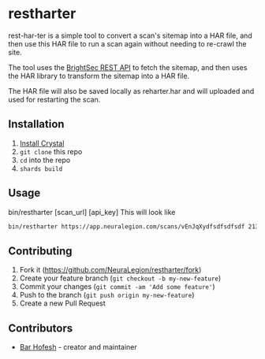 # restharter

rest-har-ter is a simple tool to convert a scan's sitemap into a HAR file, and then use this HAR file to run a scan again without needing to re-crawl the site.

The tool uses the [BrightSec REST API](https://app.neuralegion.com/api/v1/docs/) to fetch the sitemap, and then uses the HAR library to transform the sitemap into a HAR file.

The HAR file will also be saved locally as reharter.har and will uploaded and used for restarting the scan.

## Installation

1. [Install Crystal](https://crystal-lang.org/docs/installation/)
2. `git clone` this repo
3. `cd` into the repo
4. `shards build`

## Usage

bin/restharter [scan_url] [api_key]
This will look like

```bash
bin/restharter https://app.neuralegion.com/scans/vEnJqXydfsdfsdfsdf 213213312
```

## Contributing

1. Fork it (<https://github.com/NeuraLegion/restharter/fork>)
2. Create your feature branch (`git checkout -b my-new-feature`)
3. Commit your changes (`git commit -am 'Add some feature'`)
4. Push to the branch (`git push origin my-new-feature`)
5. Create a new Pull Request

## Contributors

- [Bar Hofesh](https://github.com/bararchy) - creator and maintainer
